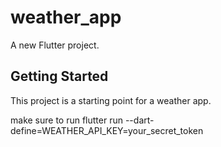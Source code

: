 # weather_app

A new Flutter project.

## Getting Started

This project is a starting point for a weather app.

make sure to run flutter run --dart-define=WEATHER_API_KEY=your_secret_token
